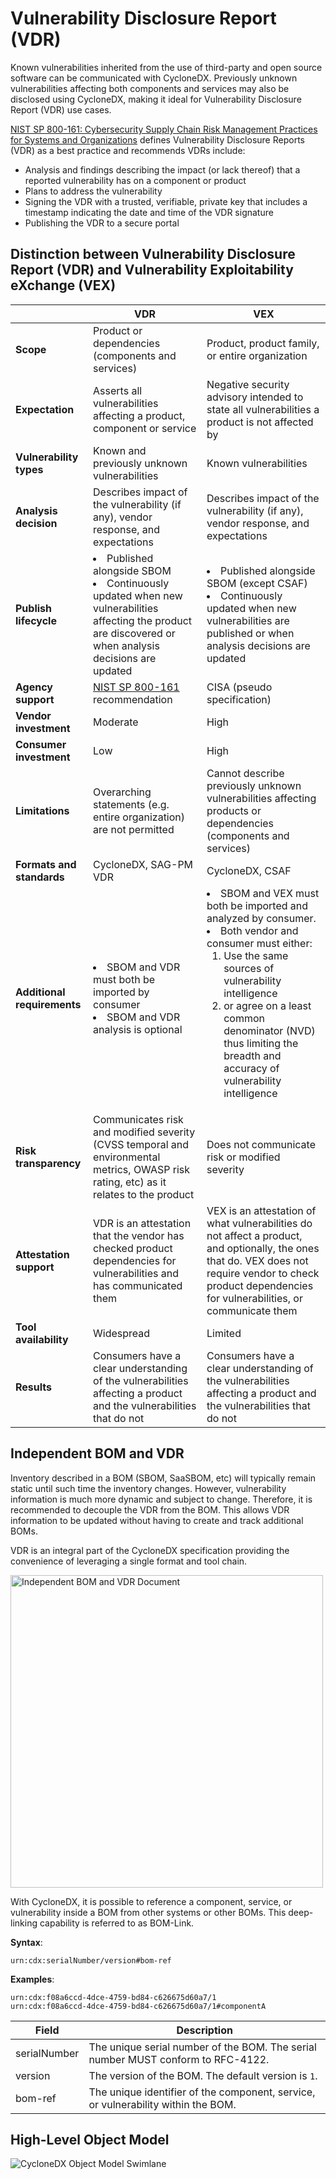 # Vulnerability Disclosure Report (VDR)

Known vulnerabilities inherited from the use of third-party and open source software can be communicated with CycloneDX. 
Previously unknown vulnerabilities affecting both components and services may also be disclosed using CycloneDX, making 
it ideal for Vulnerability Disclosure Report (VDR) use cases.

[NIST SP 800-161: Cybersecurity Supply Chain Risk Management Practices for Systems and Organizations](https://csrc.nist.gov/publications/detail/sp/800-161/rev-1/final) 
defines Vulnerability Disclosure Reports (VDR) as a best practice and recommends VDRs include:

- Analysis and findings describing the impact (or lack thereof) that a reported vulnerability has on a component or product
- Plans to address the vulnerability
- Signing the VDR with a trusted, verifiable, private key that includes a timestamp indicating the date and time of the VDR signature
- Publishing the VDR to a secure portal

## Distinction between Vulnerability Disclosure Report (VDR) and Vulnerability Exploitability eXchange (VEX)

|                         | VDR                                                                                                                                                                 | VEX                                                                                                                                                                                                                                                                                                                |
|-------------------------|---------------------------------------------------------------------------------------------------------------------------------------------------------------------|--------------------------------------------------------------------------------------------------------------------------------------------------------------------------------------------------------------------------------------------------------------------------------------------------------------------|
| __Scope__                   | Product or dependencies (components and services)                                                                                                                   | Product, product family, or entire organization                                                                                                                                                                                                                                                                    |
| __Expectation__             | Asserts all vulnerabilities affecting a product, component or service                                                                                               | Negative security advisory intended to state all vulnerabilities a product is not affected by                                                                                                                                                                                                                      |
| __Vulnerability types__     | Known and previously unknown vulnerabilities                                                                                                                        | Known vulnerabilities                                                                                                                                                                                                                                                                                              |
| __Analysis decision__       | Describes impact of the vulnerability (if any), vendor response, and expectations                                                                                   | Describes impact of the vulnerability (if any), vendor response, and expectations                                                                                                                                                                                                                                  |
| __Publish lifecycle__       | <li>Published alongside SBOM</li><li>Continuously updated when new vulnerabilities affecting the product are discovered or when analysis decisions are updated</li> | <li>Published alongside SBOM (except CSAF)</li><li>Continuously updated when new vulnerabilities are published or when analysis decisions are updated</li>                                                                                                                                                         | 
| __Agency support__          | [NIST SP 800-161](https://csrc.nist.gov/publications/detail/sp/800-161/rev-1/final) recommendation                                                                  | CISA (pseudo specification)                                                                                                                                                                                                                                                                                        |
| __Vendor investment__       | Moderate                                                                                                                                                            | High                                                                                                                                                                                                                                                                                                               |
| __Consumer investment__     | Low                                                                                                                                                                 | High                                                                                                                                                                                                                                                                                                               | 
| __Limitations__             | Overarching statements (e.g. entire organization) are not permitted                                                                                                 | Cannot describe previously unknown vulnerabilities affecting products or dependencies (components and services)                                                                                                                                                                                                    |
| __Formats and standards__   | CycloneDX, SAG-PM VDR                                                                                                                                               | CycloneDX, CSAF                                                                                                                                                                                                                                                                                                    |
| __Additional requirements__ | <li>SBOM and VDR must both be imported by consumer</li><li>SBOM and VDR analysis is optional</li>                                                                   | <li>SBOM and VEX must both be imported and analyzed by consumer.</li><li>Both vendor and consumer must either: <ol><li>Use the same sources of vulnerability intelligence</li><li>or agree on a least common denominator (NVD) thus limiting the breadth and accuracy of vulnerability intelligence</li></ol></li> |
| __Risk transparency__       | Communicates risk and modified severity (CVSS temporal and environmental metrics, OWASP risk rating, etc) as it relates to the product                              | Does not communicate risk or modified severity                                                                                                                                                                                                                                                                     |
| __Attestation support__     | VDR is an attestation that the vendor has checked product dependencies for vulnerabilities and has communicated them                                                | VEX is an attestation of what vulnerabilities do not affect a product, and optionally, the ones that do. VEX does not require vendor to check product dependencies for vulnerabilities, or communicate them                                                                                         | 
| __Tool availability__       | Widespread | Limited |
| __Results__                 | Consumers have a clear understanding of the vulnerabilities affecting a product and the vulnerabilities that do not                                                 | Consumers have a clear understanding of the vulnerabilities affecting a product and the vulnerabilities that do not                                                                                                                                                                                                |

## Independent BOM and VDR
Inventory described in a BOM (SBOM, SaaSBOM, etc) will typically remain static until such time the inventory changes.
However, vulnerability information is much more dynamic and subject to change. Therefore, it is recommended to decouple
the VDR from the BOM. This allows VDR information to be updated without having to create and track additional BOMs.

VDR is an integral part of the CycloneDX specification providing the convenience of leveraging a single format and tool chain.

<img src="https://cyclonedx.org/theme/assets/images/vdrbom.svg" width="500" alt="Independent BOM and VDR Document">

With CycloneDX, it is possible to reference a component, service, or vulnerability inside a BOM from other systems or
other BOMs. This deep-linking capability is referred to as BOM-Link.

**Syntax**:
```
urn:cdx:serialNumber/version#bom-ref
```

**Examples**:
```
urn:cdx:f08a6ccd-4dce-4759-bd84-c626675d60a7/1
urn:cdx:f08a6ccd-4dce-4759-bd84-c626675d60a7/1#componentA
```

| Field        | Description |
| ------------ | ----------- |
| serialNumber | The unique serial number of the BOM. The serial number MUST conform to RFC-4122. |
| version      | The version of the BOM. The default version is `1`. |
| bom-ref      | The unique identifier of the component, service, or vulnerability within the BOM. |


## High-Level Object Model
![CycloneDX Object Model Swimlane](https://cyclonedx.org/theme/assets/images/CycloneDX-Object-Model-Swimlane.svg)
